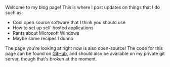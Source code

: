 [meta]: <title> (Loek's excruciatingly interesting blog)
[meta]: <subtitle> (This is the article that's displayed on the home page)
[meta]: <author> (Loek)
[meta]: <date> (April 12 2021)
[meta]: <tags> (home)

Welcome to my blog page! This is where I post updates on things that I do such as:

- Cool open source software that I think you should use
- How to set up self-hosted applications
- Rants about Microsoft Windows
- Maybe some recipes I dunno

The page you're looking at right now is also open-source! The code for this page can be found on [GitHub](https://github.com/lonkaars/blog), and should also be available on my private git server, though that's broken at the moment.

